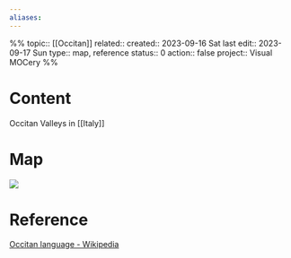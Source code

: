 ```yaml
---
aliases:
---
```

%%
topic:: [[Occitan]]
related:: 
created:: 2023-09-16 Sat 
last edit:: 2023-09-17 Sun
type:: map, reference
status:: 0
action:: false
project:: Visual MOCery
%%
# Content
Occitan Valleys in [[Italy]]

# Map
![](https://upload.wikimedia.org/wikipedia/commons/thumb/4/4d/Map_of_Occitan_Valleys_-_Italy_-_according_to_Law_482-1999_declarations.svg/400px-Map_of_Occitan_Valleys_-_Italy_-_according_to_Law_482-1999_declarations.svg.png)
# Reference
[Occitan language - Wikipedia](https://en.wikipedia.org/wiki/Occitan_language)

